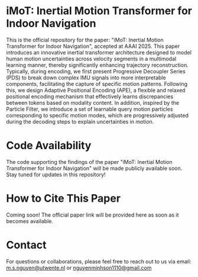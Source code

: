 # iMoT: Inertial Motion Transformer for Indoor Navigation
This is the official repository for the paper: "iMoT: Inertial Motion Transformer for Indoor Navigation", accepted at AAAI 2025. This paper introduces an innovative inertial transformer architecture designed to model human motion uncertainties across velocity segments in a multimodal learning manner, thereby significantly enhancing trajectory reconstruction. Typically, during encoding, we first present Progressive Decoupler Series (PDS) to break down complex IMU signals into more interpretable components, facilitating the capture of specific motion patterns. Following this, we design Adaptive Positional Encoding (APE), a flexible and relaxed positional encoding mechanism that effectively learns discrepancies between tokens based on modality content. In addition, inspired by the Particle Filter, we introduce a set of learnable query motion particles corresponding to specific motion modes, which are progressively adjusted during the decoding steps to explain uncertainties in motion.

# Code Availability
The code supporting the findings of the paper "iMoT: Inertial Motion Transformer for Indoor Navigation" will be made publicly available soon. 
Stay tuned for updates in this repository!

# How to Cite This Paper
Coming soon!
The official paper link will be provided here as soon as it becomes available.

# Contact
For questions or collaborations, please feel free to reach out to us via email: m.s.nguyen@utwente.nl or nguyenminhson1110@gmail.com
